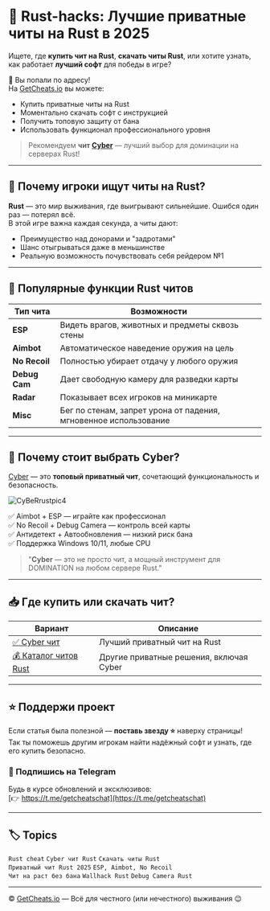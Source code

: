 # 🧨 Rust-hacks: Лучшие приватные читы на Rust в 2025

Ищете, где **купить чит на Rust**, **скачать читы Rust**, или хотите узнать, как работает **лучший софт** для победы в игре?

🎯 Вы попали по адресу!  
На [GetCheats.io](https://getcheats.io) вы можете:

- Купить приватные читы на Rust
- Моментально скачать софт с инструкцией
- Получить топовую защиту от бана
- Использовать функционал профессионального уровня

> Рекомендуем **чит [Cyber](https://getcheats.io/cheat/cyber-rust)** — лучший выбор для доминации на серверах Rust!

---

## 📌 Почему игроки ищут читы на Rust?

**Rust** — это мир выживания, где выигрывают сильнейшие. Ошибся один раз — потерял всё.  
В этой игре важна каждая секунда, а читы дают:

- Преимущество над донорами и "задротами"
- Шанс отыгрываться даже в меньшинстве
- Реальную возможность почувствовать себя рейдером №1

---

## 🧩 Популярные функции Rust читов

| Тип чита      | Возможности                                                       |
|---------------|-------------------------------------------------------------------|
| **ESP**       | Видеть врагов, животных и предметы сквозь стены                  |
| **Aimbot**    | Автоматическое наведение оружия на цель                          |
| **No Recoil** | Полностью убирает отдачу у любого оружия                         |
| **Debug Cam** | Дает свободную камеру для разведки карты                         |
| **Radar**     | Показывает всех игроков на миникарте                             |
| **Misc**      | Бег по стенам, запрет урона от падения, мгновенное использование |

---

## 🚀 Почему стоит выбрать **Cyber**?

[Cyber](https://getcheats.io/cheat/cyber-rust) — это **топовый приватный чит**, сочетающий функциональность и безопасность.

![CyBeRrustpic4](https://github.com/user-attachments/assets/09459f4e-4e76-4f61-b219-9a9f532a5aa0)

✅ Aimbot + ESP — играйте как профессионал  
✅ No Recoil + Debug Camera — контроль всей карты  
✅ Антидетект + Автообновления — низкий риск бана  
✅ Поддержка Windows 10/11, любые CPU

> "**Cyber** — это не просто чит, а мощный инструмент для DOMINATION на любом сервере Rust."

---

## 📥 Где купить или скачать чит?

| Вариант | Описание |
|--------|----------|
| [✅ Cyber чит](https://getcheats.io/cheat/cyber-rust) | Лучший приватный чит на Rust |
| [💰 Каталог читов Rust](https://getcheats.io/game/rust) | Другие приватные решения, включая Cyber |

---

## ⭐ Поддержи проект

Если статья была полезной — **поставь звезду ⭐** наверху страницы!  
Так ты поможешь другим игрокам найти надёжный софт и узнать, где его купить безопасно.

### 📢 Подпишись на Telegram

Будь в курсе обновлений и эксклюзивов:  
[👉 https://t.me/getcheatschat](https://t.me/getcheatschat)

---

## 🏷 Topics

`Rust cheat` `Cyber чит Rust` `Скачать читы Rust`  
`Приватный чит Rust 2025` `ESP, Aimbot, No Recoil`  
`Чит на раст без бана` `Wallhack Rust` `Debug Camera Rust`

---

© [GetCheats.io](https://getcheats.io) — Всё для честного (или нечестного) выживания 😉
